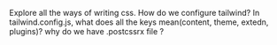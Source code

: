 Explore all the ways of writing css.
How do we configure tailwind?
In tailwind.config.js, what does all the keys mean(content, theme, extedn, plugins)?
why do we have .postcssrx file ?
